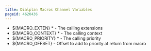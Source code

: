 ```yaml
---
title: Dialplan Macros Channel Variables
pageid: 4620436
---
```


* ${MACRO_EXTEN} \* - The calling extensions
* ${MACRO_CONTEXT} \* - The calling context
* ${MACRO_PRIORITY} \* - The calling priority
* ${MACRO_OFFSET} - Offset to add to priority at return from macro
